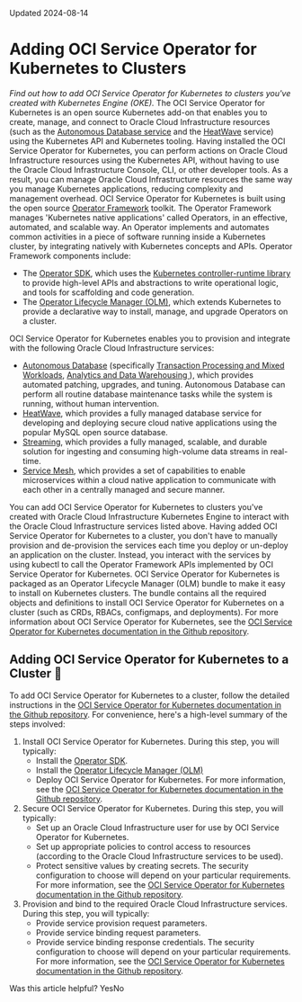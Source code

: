 Updated 2024-08-14
# Adding OCI Service Operator for Kubernetes to Clusters
_Find out how to add OCI Service Operator for Kubernetes to clusters you've created with Kubernetes Engine (OKE)._
The OCI Service Operator for Kubernetes is an open source Kubernetes add-on that enables you to create, manage, and connect to Oracle Cloud Infrastructure resources (such as the [Autonomous Database service](https://docs.oracle.com/en/cloud/paas/autonomous-database/index.html) and the [HeatWave](https://docs.oracle.com/iaas/mysql-database/home.htm) service) using the Kubernetes API and Kubernetes tooling. Having installed the OCI Service Operator for Kubernetes, you can perform actions on Oracle Cloud Infrastructure resources using the Kubernetes API, without having to use the Oracle Cloud Infrastructure Console, CLI, or other developer tools. As a result, you can manage Oracle Cloud Infrastructure resources the same way you manage Kubernetes applications, reducing complexity and management overhead.
OCI Service Operator for Kubernetes is built using the open source [Operator Framework](https://operatorframework.io/) toolkit. The Operator Framework manages 'Kubernetes native applications' called Operators, in an effective, automated, and scalable way. An Operator implements and automates common activities in a piece of software running inside a Kubernetes cluster, by integrating natively with Kubernetes concepts and APIs. Operator Framework components include:
  * The [Operator SDK](https://sdk.operatorframework.io/), which uses the [Kubernetes controller-runtime library](https://github.com/kubernetes-sigs/controller-runtime) to provide high-level APIs and abstractions to write operational logic, and tools for scaffolding and code generation.
  * The [Operator Lifecycle Manager (OLM)](https://olm.operatorframework.io/), which extends Kubernetes to provide a declarative way to install, manage, and upgrade Operators on a cluster.


OCI Service Operator for Kubernetes enables you to provision and integrate with the following Oracle Cloud Infrastructure services:
  * [Autonomous Database](https://docs.oracle.com/en/cloud/paas/autonomous-database/index.html) (specifically [Transaction Processing and Mixed Workloads](https://docs.oracle.com/en/cloud/paas/atp-cloud/index.html), [Analytics and Data Warehousing ](https://docs.oracle.com/en/cloud/paas/autonomous-data-warehouse-cloud/index.html)), which provides automated patching, upgrades, and tuning. Autonomous Database can perform all routine database maintenance tasks while the system is running, without human intervention.
  * [HeatWave](https://docs.oracle.com/iaas/mysql-database/home.htm), which provides a fully managed database service for developing and deploying secure cloud native applications using the popular MySQL open source database.
  * [Streaming](https://docs.oracle.com/iaas/Content/Streaming/Concepts/streamingoverview.htm), which provides a fully managed, scalable, and durable solution for ingesting and consuming high-volume data streams in real-time.
  * [Service Mesh](https://docs.oracle.com/iaas/Content/service-mesh/home.htm), which provides a set of capabilities to enable microservices within a cloud native application to communicate with each other in a centrally managed and secure manner.


You can add OCI Service Operator for Kubernetes to clusters you've created with Oracle Cloud Infrastructure Kubernetes Engine to interact with the Oracle Cloud Infrastructure services listed above. Having added OCI Service Operator for Kubernetes to a cluster, you don't have to manually provision and de-provision the services each time you deploy or un-deploy an application on the cluster. Instead, you interact with the services by using kubectl to call the Operator Framework APIs implemented by OCI Service Operator for Kubernetes. 
OCI Service Operator for Kubernetes is packaged as an Operator Lifecycle Manager (OLM) bundle to make it easy to install on Kubernetes clusters. The bundle contains all the required objects and definitions to install OCI Service Operator for Kubernetes on a cluster (such as CRDs, RBACs, configmaps, and deployments).
For more information about OCI Service Operator for Kubernetes, see the [OCI Service Operator for Kubernetes documentation in the Github repository](https://github.com/oracle/oci-service-operator). 
## Adding OCI Service Operator for Kubernetes to a Cluster 🔗 
To add OCI Service Operator for Kubernetes to a cluster, follow the detailed instructions in the [OCI Service Operator for Kubernetes documentation in the Github repository](https://github.com/oracle/oci-service-operator). 
For convenience, here's a high-level summary of the steps involved:
  1. Install OCI Service Operator for Kubernetes. During this step, you will typically:
     * Install the [Operator SDK](https://sdk.operatorframework.io/).
     * Install the [Operator Lifecycle Manager (OLM)](https://olm.operatorframework.io/)
     * Deploy OCI Service Operator for Kubernetes.
For more information, see the [OCI Service Operator for Kubernetes documentation in the Github repository](https://github.com/oracle/oci-service-operator). 
  2. Secure OCI Service Operator for Kubernetes. During this step, you will typically:
     * Set up an Oracle Cloud Infrastructure user for use by OCI Service Operator for Kubernetes.
     * Set up appropriate policies to control access to resources (according to the Oracle Cloud Infrastructure services to be used).
     * Protect sensitive values by creating secrets.
The security configuration to choose will depend on your particular requirements. For more information, see the [OCI Service Operator for Kubernetes documentation in the Github repository](https://github.com/oracle/oci-service-operator). 
  3. Provision and bind to the required Oracle Cloud Infrastructure services. During this step, you will typically:
     * Provide service provision request parameters.
     * Provide service binding request parameters.
     * Provide service binding response credentials.
The security configuration to choose will depend on your particular requirements. For more information, see the [OCI Service Operator for Kubernetes documentation in the Github repository](https://github.com/oracle/oci-service-operator). 


Was this article helpful?
YesNo

